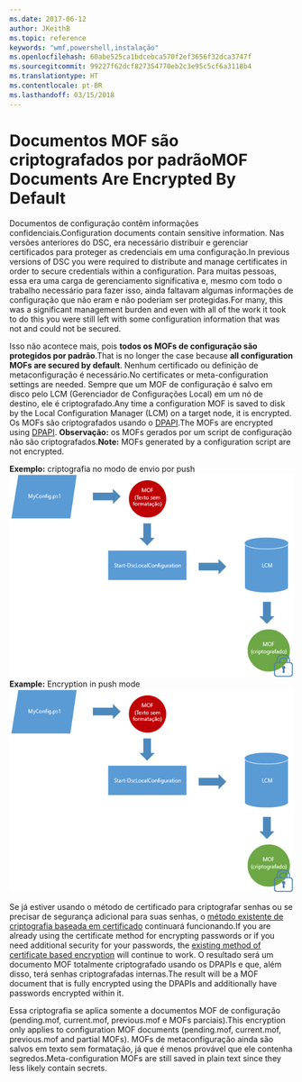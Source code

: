 ```yaml
---
ms.date: 2017-06-12
author: JKeithB
ms.topic: reference
keywords: "wmf,powershell,instalação"
ms.openlocfilehash: 60abe525ca1bdcebca570f2ef3656f32dca3747f
ms.sourcegitcommit: 99227f62dcf827354770eb2c3e95c5cf6a3118b4
ms.translationtype: HT
ms.contentlocale: pt-BR
ms.lasthandoff: 03/15/2018
---
```

# <a name="mof-documents-are-encrypted-by-default"></a><span data-ttu-id="d13f0-102">Documentos MOF são criptografados por padrão</span><span class="sxs-lookup"><span data-stu-id="d13f0-102">MOF Documents Are Encrypted By Default</span></span>

<span data-ttu-id="d13f0-103">Documentos de configuração contêm informações confidenciais.</span><span class="sxs-lookup"><span data-stu-id="d13f0-103">Configuration documents contain sensitive information.</span></span> <span data-ttu-id="d13f0-104">Nas versões anteriores do DSC, era necessário distribuir e gerenciar certificados para proteger as credenciais em uma configuração.</span><span class="sxs-lookup"><span data-stu-id="d13f0-104">In previous versions of DSC you were required to distribute and manage certificates in order to secure credentials within a configuration.</span></span> <span data-ttu-id="d13f0-105">Para muitas pessoas, essa era uma carga de gerenciamento significativa e, mesmo com todo o trabalho necessário para fazer isso, ainda faltavam algumas informações de configuração que não eram e não poderiam ser protegidas.</span><span class="sxs-lookup"><span data-stu-id="d13f0-105">For many, this was a significant management burden and even with all of the work it took to do this you were still left with some configuration information that was not and could not be secured.</span></span> 

<span data-ttu-id="d13f0-106">Isso não acontece mais, pois **todos os MOFs de configuração são protegidos por padrão**.</span><span class="sxs-lookup"><span data-stu-id="d13f0-106">That is no longer the case because **all configuration MOFs are secured by default**.</span></span> <span data-ttu-id="d13f0-107">Nenhum certificado ou definição de metaconfiguração é necessário.</span><span class="sxs-lookup"><span data-stu-id="d13f0-107">No certificates or meta-configuration settings are needed.</span></span> <span data-ttu-id="d13f0-108">Sempre que um MOF de configuração é salvo em disco pelo LCM (Gerenciador de Configurações Local) em um nó de destino, ele é criptografado.</span><span class="sxs-lookup"><span data-stu-id="d13f0-108">Any time a configuration MOF is saved to disk by the Local Configuration Manager (LCM) on a target node, it is encrypted.</span></span> <span data-ttu-id="d13f0-109">Os MOFs são criptografados usando o [DPAPI](https://msdn.microsoft.com/library/ms995355.aspx).</span><span class="sxs-lookup"><span data-stu-id="d13f0-109">The MOFs are encrypted using [DPAPI](https://msdn.microsoft.com/library/ms995355.aspx).</span></span> <span data-ttu-id="d13f0-110">**Observação:** os MOFs gerados por um script de configuração não são criptografados.</span><span class="sxs-lookup"><span data-stu-id="d13f0-110">**Note:** MOFs generated by a configuration script are not encrypted.</span></span>

<span data-ttu-id="d13f0-111">**Exemplo:** criptografia no modo de envio por push ![Criptografia MOF](../images/MOF_Encryption.jpg)</span><span class="sxs-lookup"><span data-stu-id="d13f0-111">**Example:** Encryption in push mode ![MOF Encryption](../images/MOF_Encryption.jpg)</span></span>

<span data-ttu-id="d13f0-112">Se já estiver usando o método de certificado para criptografar senhas ou se precisar de segurança adicional para suas senhas, o [método existente de criptografia baseada em certificado](https://msdn.microsoft.com/powershell/dsc/securemof) continuará funcionando.</span><span class="sxs-lookup"><span data-stu-id="d13f0-112">If you are already using the certificate method for encrypting passwords or if you need additional security for your passwords, the [existing method of certificate based encryption](https://msdn.microsoft.com/powershell/dsc/securemof) will continue to work.</span></span> <span data-ttu-id="d13f0-113">O resultado será um documento MOF totalmente criptografado usando os DPAPIs e que, além disso, terá senhas criptografadas internas.</span><span class="sxs-lookup"><span data-stu-id="d13f0-113">The result will be a MOF document that is fully encrypted using the DPAPIs and additionally have passwords encrypted within it.</span></span>

<span data-ttu-id="d13f0-114">Essa criptografia se aplica somente a documentos MOF de configuração (pending.mof, current.mof, previous.mof e MOFs parciais).</span><span class="sxs-lookup"><span data-stu-id="d13f0-114">This encryption only applies to configuration MOF documents (pending.mof, current.mof, previous.mof and partial MOFs).</span></span> <span data-ttu-id="d13f0-115">MOFs de metaconfiguração ainda são salvos em texto sem formatação, já que é menos provável que ele contenha segredos.</span><span class="sxs-lookup"><span data-stu-id="d13f0-115">Meta-configuration MOFs are still saved in plain text since they less likely contain secrets.</span></span>


